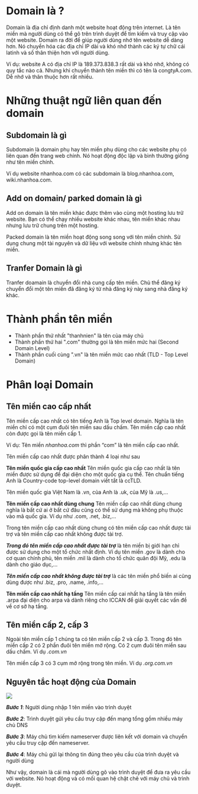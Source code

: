 # Domain là ?

Domain là địa chỉ định danh một website hoạt động trên internet. Là tên miền mà người dùng có thể gõ trên trình duyệt để tìm kiếm và truy cập vào một website. Domain ra đời để giúp người dùng nhớ tên website dễ dàng hơn. Nó chuyển hóa các địa chỉ IP dài và khó nhớ thành các ký tự chữ cái latinh và số thân thiện hơn với người dùng.

Ví dụ: website A có địa chỉ IP là 189.373.838.3 rất dài và khó nhớ, không có quy tắc nào cả. Nhưng khi chuyển thành tên miền thì có tên là congtyA.com. Dễ nhớ và thân thuộc hơn rất nhiều.

# Những thuật ngữ liên quan đến domain

## Subdomain là gì
Subdomain là domain phụ hay tên miền phụ dùng cho các website phụ có liên quan đến trang web chính. Nó hoạt động độc lập và bình thường giống như tên miền chính.

Ví dụ website nhanhoa.com có các subdomain là blog.nhanhoa.com, wiki.nhanhoa.com. 

##  Add on domain/ parked domain là gì
Add on domain là tên miền khác được thêm vào cùng một hosting lưu trữ website. Bạn có thể chạy nhiều website khác nhau, tên miền khác nhau nhưng lưu trữ chung trên một hosting.

Packed domain là tên miền hoạt động song song với tên miền chính. Sử dụng chung một tài nguyên và dữ liệu với website chính nhưng khác tên miền.

## Tranfer Domain là gì
Tranfer doamain là chuyển đổi nhà cung cấp tên miền. Chủ thể đăng ký chuyển đổi một tên miền đã đăng ký từ nhà đăng ký này sang nhà đăng ký khác.

# Thành phần tên miền

+ Thành phần thứ nhất "thanhnien" là tên của máy chủ
+ Thành phần thứ hai ".com" thường gọi là tên miền mức hai (Second Domain Level)
+ Thành phần cuối cùng ".vn" là tên miền mức cao nhất (TLD - Top Level Domain)

# Phân loại Domain 

## Tên miền cao cấp nhất
Tên miền cấp cao nhất có tên tiếng Anh là Top level domain. Nghĩa là tên miền chỉ có một cụm đuôi tên miền sau dấu chấm. Tên miền cấp cao nhất còn được gọi là tên miền cấp 1.

Ví dụ: Tên miền *nhanhoa.com* thì phần “com” là tên miền cấp cao nhất.

Tên miền cấp cao nhất được phân thành 4 loại như sau

**Tên miền quốc gia cấp cao nhất**
Tên miền quốc gia cấp cao nhất là tên miền được sử dụng để đại diện cho một quốc gia cụ thể. Tên chuẩn tiếng Anh là Country-code top-level domain viết tắt là ccTLD.

Tên miền quốc gia Việt Nam là .vn, của Anh là .uk, của Mỹ là .us,...

**Tên miền cấp cao nhất dùng chung**
Tên miền cấp cao nhất dùng chung nghĩa là bất cứ ai ở bất cứ đâu cũng có thể sử dụng mà không phụ thuộc vào mã quốc gia. Ví dụ như .com, .net, .biz,...

Trong tên miền cấp cao nhất dùng chung có tên miền cấp cao nhất được tài trợ và tên miền cấp cao nhất không được tài trợ.

***Trong đó tên miền cấp cao nhất được tài trợ*** là tên miền bị giới hạn chỉ được sử dụng cho một tổ chức nhất định. Ví dụ tên miền .gov là dành cho cơ quan chính phủ, tên miền .mil là dành cho tổ chức quân đội Mỹ, .edu là dành cho giáo dục,...

***Tên miền cấp cao nhất không được tài trợ*** là các tên miền phổ biến ai cũng dùng được như .biz, .pro, .name, .info,...

**Tên miền cấp cao nhất hạ tầng**
Tên miền cấp cai nhất hạ tầng là tên miền .arpa đại diện cho arpa và dành riêng cho ICCAN để giải quyết các vấn đề về cơ sở hạ tầng.

## Tên miền cấp 2, cấp 3
Ngoài tên miền cấp 1 chúng ta có tên miền cấp 2 và cấp 3. Trong đó tên miền cấp 2 có 2 phần đuôi tên miền mở rộng. Có 2 cụm đuôi tên miền sau dấu chấm. Ví dụ *.com.vn*

Tên miền cấp 3 có 3 cụm mở rộng trong tên miền. Ví dụ *.org.com.vn*

## Nguyên tắc hoạt động của Domain
<p>
  <img src="https://nhanhoa.com/uploads/attach/1657526492_nguyen-tac-hoat-dong-ten-mien.png" >
  </p>
  
***Bước 1***: Người dùng nhập 1 tên miền vào trình duyệt

***Bước 2***: Trình duyệt gửi yêu cầu truy cập đến mạng tổng gồm nhiều máy chủ DNS

***Bước 3***: Máy chủ tìm kiếm nameserver được liên kết với domain và chuyển yêu cầu truy cập đến nameserver.

***Bước 4***: Máy chủ gửi lại thông tin đúng theo yêu cầu của trình duyệt và người dùng

Như vậy, domain là cái mà người dùng gõ vào trình duyệt để đưa ra yêu cầu với website. Nó hoạt động và có mối quan hệ chặt chẽ với máy chủ và trình duyệt.


